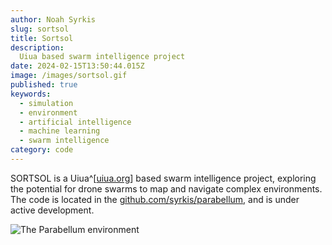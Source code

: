 ```yaml
---
author: Noah Syrkis
slug: sortsol
title: Sortsol
description:
  Uiua based swarm intelligence project
date: 2024-02-15T13:50:44.015Z
image: /images/sortsol.gif
published: true
keywords:
  - simulation
  - environment
  - artificial intelligence
  - machine learning
  - swarm intelligence
category: code
---
```


SORTSOL is a Uiua^[[uiua.org](https://uiua.org)] based swarm intelligence project, exploring the potential for drone swarms to map and navigate complex environments. The code is located in the [github.com/syrkis/parabellum](https://github.com/syrkis/sortsol), and is under active development.

![The Parabellum environment](/images/sortsol.gif)

